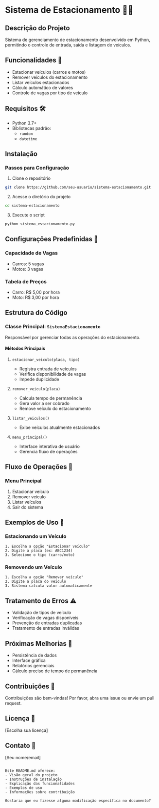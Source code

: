 # Sistema de Estacionamento 🚗🏅

## Descrição do Projeto
Sistema de gerenciamento de estacionamento desenvolvido em Python, permitindo o controle de entrada, saída e listagem de veículos.

## Funcionalidades 🌟
- Estacionar veículos (carros e motos)
- Remover veículos do estacionamento
- Listar veículos estacionados
- Cálculo automático de valores
- Controle de vagas por tipo de veículo

## Requisitos 🛠️
- Python 3.7+
- Bibliotecas padrão:
  - `random`
  - `datetime`

## Instalação

### Passos para Configuração
1. Clone o repositório
```bash
git clone https://github.com/seu-usuario/sistema-estacionamento.git
```

2. Acesse o diretório do projeto
```bash
cd sistema-estacionamento
```

3. Execute o script
```bash
python sistema_estacionamento.py
```

## Configurações Predefinidas 🔧

### Capacidade de Vagas
- Carros: 5 vagas
- Motos: 3 vagas

### Tabela de Preços
- Carro: R$ 5,00 por hora
- Moto: R$ 3,00 por hora

## Estrutura do Código

### Classe Principal: `SistemaEstacionamento`
Responsável por gerenciar todas as operações do estacionamento.

#### Métodos Principais
1. `estacionar_veiculo(placa, tipo)`
   - Registra entrada de veículos
   - Verifica disponibilidade de vagas
   - Impede duplicidade

2. `remover_veiculo(placa)`
   - Calcula tempo de permanência
   - Gera valor a ser cobrado
   - Remove veículo do estacionamento

3. `listar_veiculos()`
   - Exibe veículos atualmente estacionados

4. `menu_principal()`
   - Interface interativa de usuário
   - Gerencia fluxo de operações

## Fluxo de Operações 🔄

### Menu Principal
1. Estacionar veículo
2. Remover veículo
3. Listar veículos
4. Sair do sistema

## Exemplos de Uso 📝

### Estacionando um Veículo
```
1. Escolha a opção "Estacionar veículo"
2. Digite a placa (ex: ABC1234)
3. Selecione o tipo (carro/moto)
```

### Removendo um Veículo
```
1. Escolha a opção "Remover veículo"
2. Digite a placa do veículo
3. Sistema calcula valor automaticamente
```

## Tratamento de Erros ⚠️
- Validação de tipos de veículo
- Verificação de vagas disponíveis
- Prevenção de entradas duplicadas
- Tratamento de entradas inválidas

## Próximas Melhorias 🚀
- Persistência de dados
- Interface gráfica
- Relatórios gerenciais
- Cálculo preciso de tempo de permanência

## Contribuições 🤝
Contribuições são bem-vindas! Por favor, abra uma issue ou envie um pull request.

## Licença 📄
[Escolha sua licença]

## Contato 📧
[Seu nome/email]
```

Este README.md oferece:
- Visão geral do projeto
- Instruções de instalação
- Explicação das funcionalidades
- Exemplos de uso
- Informações sobre contribuição

Gostaria que eu fizesse alguma modificação específica no documento?